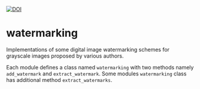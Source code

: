 [![DOI](https://zenodo.org/badge/444999271.svg)](https://zenodo.org/badge/latestdoi/444999271)

# watermarking
Implementations of some digital image watermarking schemes for grayscale images proposed by various authors. 

Each module defines a class named `watermarking` with two methods namely `add_watermark` and `extract_watermark`. Some modules `watermarking` class has additional method `extract_watermarks`.
